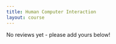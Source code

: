 ```yaml
---
title: Human Computer Interaction 
layout: course
---
```


No reviews yet - please add yours below!


